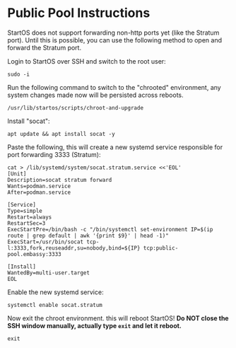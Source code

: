 # Public Pool Instructions

StartOS does not support forwarding non-http ports yet (like the Stratum port). Until this is possible, you can use the following method to open and forward the Stratum port.

Login to StartOS over SSH and switch to the root user:

    sudo -i

Run the following command to switch to the "chrooted" environment, any system changes made now will be persisted across reboots.

    /usr/lib/startos/scripts/chroot-and-upgrade

Install "socat":

    apt update && apt install socat -y

Paste the following, this will create a new systemd service responsible for port forwarding 3333 (Stratum):

```
cat > /lib/systemd/system/socat.stratum.service <<'EOL'
[Unit]
Description=socat stratum forward
Wants=podman.service
After=podman.service

[Service]
Type=simple
Restart=always
RestartSec=3
ExecStartPre=/bin/bash -c "/bin/systemctl set-environment IP=$(ip route | grep default | awk '{print $9}' | head -1)"
ExecStart=/usr/bin/socat tcp-l:3333,fork,reuseaddr,su=nobody,bind=${IP} tcp:public-pool.embassy:3333

[Install]
WantedBy=multi-user.target
EOL
```

Enable the new systemd service:

    systemctl enable socat.stratum

Now exit the chroot environment. this will reboot StartOS!
**Do NOT close the SSH window manually, actually type `exit` and let it reboot.**

    exit
